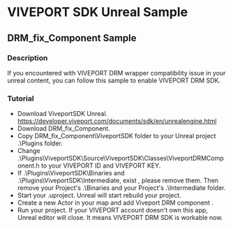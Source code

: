 # VIVEPORT SDK Unreal Sample


## DRM_fix_Component Sample 
### Description
 If you encountered with VIVEPORT DRM wrapper compatibility issue in your unreal content, you can follow this sample to enable VIVEPORT DRM SDK.

### Tutorial 
* Download ViveportSDK Unreal. https://developer.viveport.com/documents/sdk/en/unrealengine.html
* Download DRM_fix_Component.
* Copy DRM_fix_Component\ViveportSDK folder to your Unreal project .\Plugins folder.
* Change .\Plugins\ViveportSDK\Source\ViveportSDK\Classes\ViveportDRMComponent.h to your VIVEPORT ID and VIVEPORT KEY.
* If .\Plugins\ViveportSDK\Binaries and .\Plugins\ViveportSDK\Intermediate, exist , please remove them. Then remove your Project's .\Binaries and your Project's .\Intermediate folder.
* Start your .uproject. Unreal will start rebuild your project.
* Create a new Actor in your map and add Viveport DRM component . 
* Run your project. If your VIVEPORT account doesn't own this app, Unreal editor will close. It means VIVEPORT DRM SDK is workable now.